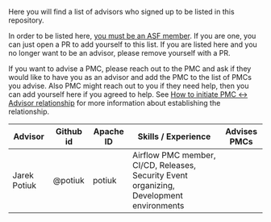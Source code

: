 Here you will find a list of advisors who signed up to be listed in this repository.

In order to be listed here, [you must be an ASF member](README.md#why-a-member). If you are one, you can just
open a PR to add yourself to this list. If you are listed here and you no longer want
to be an advisor, please remove yourself with a PR.

If you want to advise a PMC, please reach out to the PMC and ask if they would like to have you as an advisor
and add the PMC to the list of PMCs you advise. Also PMC might reach out to you if they need help, then you
can add yourself here if you agreed to help. See [How to initiate PMC <-> Advisor relationship](README.md#how-to-initiate-pmc---advisor-relationship) 
for more information about establishing the relationship.


| Advisor      | Github id | Apache ID | Skills / Experience                                                                        | Advises PMCs |
|--------------|-----------|-----------|--------------------------------------------------------------------------------------------|--------------|
| Jarek Potiuk | @potiuk   | potiuk    | Airflow PMC member, CI/CD, Releases, Security   Event organizing, Development environments |              |

